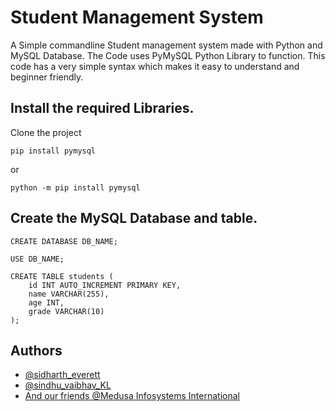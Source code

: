 
# Student Management System
A Simple commandline Student management system made with Python and MySQL Database.
The Code uses PyMySQL Python Library to function. This code has a very simple syntax which makes it easy to understand and beginner friendly.


## Install the required Libraries.

Clone the project

```
pip install pymysql
```
or
```
python -m pip install pymysql
```
## Create the MySQL Database and table.
```
CREATE DATABASE DB_NAME;

USE DB_NAME;

CREATE TABLE students (
    id INT AUTO_INCREMENT PRIMARY KEY,
    name VARCHAR(255),
    age INT,
    grade VARCHAR(10)
);
```

## Authors

- [@sidharth_everett](https://github.com/Cyber-Zypher)
- [@sindhu_vaibhav_KL](https://www.instagram.com/sindhuvaibhav2007/)
- [And our friends @Medusa Infosystems International](https://www.instagram.com/themedusaclan_official/)

